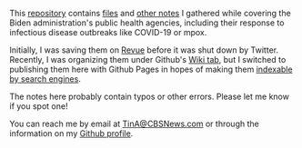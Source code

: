 This [repository](https://github.com/tinalexander/notes-by-alexander-tin) contains [files](https://github.com/tinalexander/notes/tree/main/attachments) and [other notes](https://github.com/tinalexander/notes/tree/main/pages) I gathered while covering the Biden administration's public health agencies, including their response to infectious disease outbreaks like COVID-19 or mpox. 

Initially, I was saving them on [Revue](https://help.twitter.com/en/using-twitter/revue) before it was shut down by Twitter. Recently, I was organizing them under Github's [Wiki tab](https://github.com/tinalexander/notes/wiki), but I switched to publishing them here with Github Pages in hopes of making them [indexable by search engines](https://docs.github.com/en/communities/documenting-your-project-with-wikis/about-wikis#:~:text=Note%3A%20Search,a%20public%20repository.).

The notes here probably contain typos or other errors. Please let me know if you spot one!

You can reach me by email at [TinA@CBSNews.com](mailto:TinA@CBSNews.com) or through the information on my [Github profile](https://github.com/tinalexander). 
